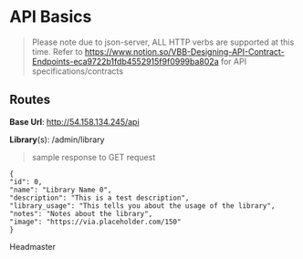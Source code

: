 # API Basics
> Please note due to json-server, ALL HTTP verbs are supported at this time. Refer to https://www.notion.so/VBB-Designing-API-Contract-Endpoints-eca9722b1fdb4552915f9f0999ba802a for API specifications/contracts


## Routes
**Base Url**: http://54.158.134.245/api

**Library**(s): /admin/library
>sample response to GET request

```
{
"id": 0,
"name": "Library Name 0",
"description": "This is a test description",
"library_usage": "This tells you about the usage of the library",
"notes": "Notes about the library",
"image": "https://via.placeholder.com/150"
}
```

Headmaster
>
